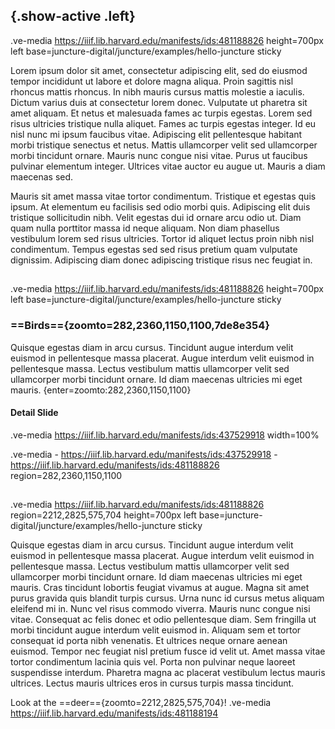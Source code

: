 ## {.show-active .left}
.ve-media https://iiif.lib.harvard.edu/manifests/ids:481188826 height=700px left base=juncture-digital/juncture/examples/hello-juncture sticky

Lorem ipsum dolor sit amet, consectetur adipiscing elit, sed do eiusmod tempor incididunt ut labore et dolore magna aliqua. Proin sagittis nisl rhoncus mattis rhoncus. In nibh mauris cursus mattis molestie a iaculis. Dictum varius duis at consectetur lorem donec. Vulputate ut pharetra sit amet aliquam. Et netus et malesuada fames ac turpis egestas. Lorem sed risus ultricies tristique nulla aliquet. Fames ac turpis egestas integer. Id eu nisl nunc mi ipsum faucibus vitae. Adipiscing elit pellentesque habitant morbi tristique senectus et netus. Mattis ullamcorper velit sed ullamcorper morbi tincidunt ornare. Mauris nunc congue nisi vitae. Purus ut faucibus pulvinar elementum integer. Ultrices vitae auctor eu augue ut. Mauris a diam maecenas sed.

Mauris sit amet massa vitae tortor condimentum. Tristique et egestas quis ipsum. At elementum eu facilisis sed odio morbi quis. Adipiscing elit duis tristique sollicitudin nibh. Velit egestas dui id ornare arcu odio ut. Diam quam nulla porttitor massa id neque aliquam. Non diam phasellus vestibulum lorem sed risus ultricies. Tortor id aliquet lectus proin nibh nisl condimentum. Tempus egestas sed sed risus pretium quam vulputate dignissim. Adipiscing diam donec adipiscing tristique risus nec feugiat in.


## 
.ve-media https://iiif.lib.harvard.edu/manifests/ids:481188826 height=700px left base=juncture-digital/juncture/examples/hello-juncture sticky

### ==Birds=={zoomto=282,2360,1150,1100,7de8e354}

Quisque egestas diam in arcu cursus. Tincidunt augue interdum velit euismod in pellentesque massa placerat. Augue interdum velit euismod in pellentesque massa. Lectus vestibulum mattis ullamcorper velit sed ullamcorper morbi tincidunt ornare. Id diam maecenas ultricies mi eget mauris.
{enter=zoomto:282,2360,1150,1100}

#### Detail Slide
.ve-media https://iiif.lib.harvard.edu/manifests/ids:437529918 width=100%

.ve-media
    - https://iiif.lib.harvard.edu/manifests/ids:437529918 
    - https://iiif.lib.harvard.edu/manifests/ids:481188826 region=282,2360,1150,1100 
    

##
.ve-media https://iiif.lib.harvard.edu/manifests/ids:481188826 region=2212,2825,575,704 height=700px left base=juncture-digital/juncture/examples/hello-juncture sticky

Quisque egestas diam in arcu cursus. Tincidunt augue interdum velit euismod in pellentesque massa placerat. Augue interdum velit euismod in pellentesque massa. Lectus vestibulum mattis ullamcorper velit sed ullamcorper morbi tincidunt ornare. Id diam maecenas ultricies mi eget mauris. Cras tincidunt lobortis feugiat vivamus at augue. Magna sit amet purus gravida quis blandit turpis cursus. Urna nunc id cursus metus aliquam eleifend mi in. Nunc vel risus commodo viverra. Mauris nunc congue nisi vitae. Consequat ac felis donec et odio pellentesque diam. Sem fringilla ut morbi tincidunt augue interdum velit euismod in. Aliquam sem et tortor consequat id porta nibh venenatis. Et ultrices neque ornare aenean euismod. Tempor nec feugiat nisl pretium fusce id velit ut. Amet massa vitae tortor condimentum lacinia quis vel. Porta non pulvinar neque laoreet suspendisse interdum. Pharetra magna ac placerat vestibulum lectus mauris ultrices. Lectus mauris ultrices eros in cursus turpis massa tincidunt.

Look at the ==deer=={zoomto=2212,2825,575,704}!
.ve-media https://iiif.lib.harvard.edu/manifests/ids:481188194




